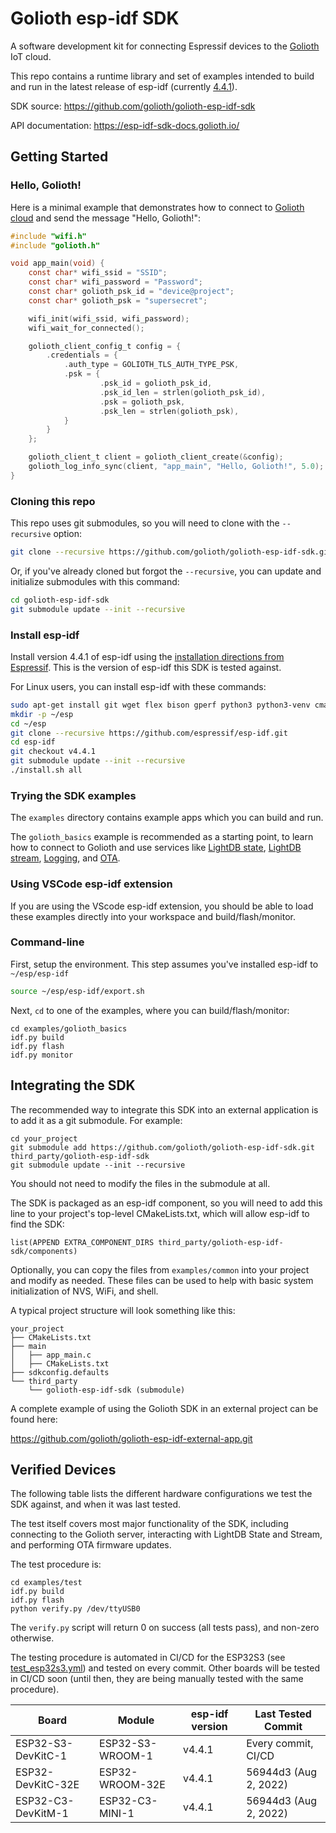 # Golioth esp-idf SDK

A software development kit for connecting Espressif devices to the
[Golioth](https://golioth.io) IoT cloud.

This repo contains a runtime library and set of examples intended to build
and run in the latest release of esp-idf
(currently [4.4.1](https://github.com/espressif/esp-idf/releases/tag/v4.4.1)).

SDK source: https://github.com/golioth/golioth-esp-idf-sdk

API documentation: https://esp-idf-sdk-docs.golioth.io/

## Getting Started

### Hello, Golioth!

Here is a minimal example that demonstrates how to connect to
[Golioth cloud](https://docs.golioth.io/cloud) and send the message "Hello, Golioth!":

```c
#include "wifi.h"
#include "golioth.h"

void app_main(void) {
    const char* wifi_ssid = "SSID";
    const char* wifi_password = "Password";
    const char* golioth_psk_id = "device@project";
    const char* golioth_psk = "supersecret";

    wifi_init(wifi_ssid, wifi_password);
    wifi_wait_for_connected();

    golioth_client_config_t config = {
        .credentials = {
            .auth_type = GOLIOTH_TLS_AUTH_TYPE_PSK,
            .psk = {
                    .psk_id = golioth_psk_id,
                    .psk_id_len = strlen(golioth_psk_id),
                    .psk = golioth_psk,
                    .psk_len = strlen(golioth_psk),
            }
        }
    };

    golioth_client_t client = golioth_client_create(&config);
    golioth_log_info_sync(client, "app_main", "Hello, Golioth!", 5.0);
}

```

### Cloning this repo

This repo uses git submodules, so you will need to clone with the `--recursive` option:

```sh
git clone --recursive https://github.com/golioth/golioth-esp-idf-sdk.git
```

Or, if you've already cloned but forgot the `--recursive`, you can update and
initialize submodules with this command:

```sh
cd golioth-esp-idf-sdk
git submodule update --init --recursive
```

### Install esp-idf

Install version 4.4.1 of esp-idf using the
[installation directions from Espressif](https://docs.espressif.com/projects/esp-idf/en/latest/esp32/get-started/index.html#installation).
This is the version of esp-idf this SDK is tested against.

For Linux users, you can install esp-idf with these commands:

```sh
sudo apt-get install git wget flex bison gperf python3 python3-venv cmake ninja-build ccache libffi-dev libssl-dev dfu-util libusb-1.0-0
mkdir -p ~/esp
cd ~/esp
git clone --recursive https://github.com/espressif/esp-idf.git
cd esp-idf
git checkout v4.4.1
git submodule update --init --recursive
./install.sh all
```

### Trying the SDK examples

The `examples` directory contains example apps which you can build and run.

The `golioth_basics` example is recommended as a starting point, to learn how to
connect to Golioth and use services like
[LightDB state](https://docs.golioth.io/cloud/services/lightdb),
[LightDB stream](https://docs.golioth.io/cloud/services/lightdb-stream),
[Logging](https://docs.golioth.io/cloud/services/logging),
and [OTA](https://docs.golioth.io/cloud/services/ota).

### Using VSCode esp-idf extension

If you are using the VScode esp-idf extension, you should be able to load these examples
directly into your workspace and build/flash/monitor.

### Command-line

First, setup the environment. This step assumes you've installed esp-idf to `~/esp/esp-idf`

```sh
source ~/esp/esp-idf/export.sh
```

Next, `cd` to one of the examples, where you can build/flash/monitor:

```
cd examples/golioth_basics
idf.py build
idf.py flash
idf.py monitor
```

## Integrating the SDK

The recommended way to integrate this SDK into an external application is to add it as a
git submodule. For example:

```
cd your_project
git submodule add https://github.com/golioth/golioth-esp-idf-sdk.git third_party/golioth-esp-idf-sdk
git submodule update --init --recursive
```

You should not need to modify the files in the submodule at all.

The SDK is packaged as an esp-idf component, so you will need to add this line
to your project's top-level CMakeLists.txt, which will allow esp-idf to find the SDK:

```
list(APPEND EXTRA_COMPONENT_DIRS third_party/golioth-esp-idf-sdk/components)
```

Optionally, you can copy the files from `examples/common` into your project and modify
as needed. These files can be used to help with basic system initialization of
NVS, WiFi, and shell.

A typical project structure will look something like this:

```
your_project
├── CMakeLists.txt
├── main
│   ├── app_main.c
│   ├── CMakeLists.txt
├── sdkconfig.defaults
└── third_party
    └── golioth-esp-idf-sdk (submodule)
```

A complete example of using the Golioth SDK in an external project can be found here:

https://github.com/golioth/golioth-esp-idf-external-app.git

## Verified Devices

The following table lists the different hardware configurations we test the SDK against,
and when it was last tested.

The test itself covers most major functionality of the SDK, including connecting
to the Golioth server, interacting with LightDB State and Stream, and performing
OTA firmware updates.

The test procedure is:

```
cd examples/test
idf.py build
idf.py flash
python verify.py /dev/ttyUSB0
```

The `verify.py` script will return 0 on success (all tests pass), and non-zero otherwise.

The testing procedure is automated in CI/CD for the ESP32S3
(see [test_esp32s3.yml](.github/workflows/test_esp32s3.yml)) and tested on
every commit. Other boards will be tested in CI/CD soon (until then, they are
being manually tested with the same procedure).

| Board              | Module           | esp-idf version | Last Tested Commit    |
| ---                | ---              | ---             | ---                   |
| ESP32-S3-DevKitC-1 | ESP32-S3-WROOM-1 | v4.4.1          | Every commit, CI/CD   |
| ESP32-DevKitC-32E  | ESP32-WROOM-32E  | v4.4.1          | 56944d3 (Aug 2, 2022) |
| ESP32-C3-DevKitM-1 | ESP32-C3-MINI-1  | v4.4.1          | 56944d3 (Aug 2, 2022) |
